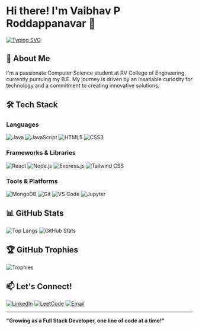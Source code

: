 # Hi there! I'm Vaibhav P Roddappanavar 👋

[![Typing SVG](https://readme-typing-svg.herokuapp.com?font=Fira+Code&pause=1000&color=1E88E5&width=435&lines=Beginner+MERN+Stack+Developer;Tech+Enthusiast;Problem+Solver)](https://git.io/typing-svg)

## 🚀 About Me
I'm a passionate Computer Science student at RV College of Engineering, currently pursuing my B.E. My journey is driven by an insatiable curiosity for technology and a commitment to creating innovative solutions.

## 🛠️ Tech Stack

### Languages
![Java](https://img.icons8.com/color/48/java-coffee-cup-logo--v1.png)
![JavaScript](https://img.icons8.com/color/48/javascript--v1.png)
![HTML5](https://img.icons8.com/color/48/html-5--v1.png)
![CSS3](https://img.icons8.com/color/48/css3--v1.png)

### Frameworks & Libraries
![React](https://img.icons8.com/color/48/react-native--v1.png)
![Node.js](https://img.icons8.com/color/48/nodejs.png)
![Express.js](https://img.icons8.com/ios/50/express-js.png)
![Tailwind CSS](https://img.icons8.com/color/48/tailwindcss.png)

### Tools & Platforms
![MongoDB](https://img.icons8.com/color/48/mongodb.png)
![Git](https://img.icons8.com/color/48/git.png)
![VS Code](https://img.icons8.com/color/48/visual-studio-code-2019.png)
![Jupyter](https://img.icons8.com/ios/50/jupyter.png)


## 📊 GitHub Stats
![Top Langs](https://github-readme-stats.vercel.app/api/top-langs/?username=vaibhavproddappanavar&layout=compact&theme=radical)
![GitHub Stats](https://github-readme-stats.vercel.app/api?username=vaibhavproddappanavar&show_icons=true&theme=radical)

## 🏆 GitHub Trophies
![Trophies](https://github-profile-trophy.vercel.app/?username=vaibhavproddappanavar&theme=radical)

## 📫 Let's Connect!
[![LinkedIn](https://img.shields.io/badge/LinkedIn-0077B5?style=for-the-badge&logo=linkedin&logoColor=white)](https://linkedin.com/in/vpr31102004)
[![LeetCode](https://img.shields.io/badge/-LeetCode-FFA116?style=for-the-badge&logo=LeetCode&logoColor=black)](https://leetcode.com/vaibhavpr381)
[![Email](https://img.shields.io/badge/Email-D14836?style=for-the-badge&logo=gmail&logoColor=white)](mailto:vaibhavpr381@gmail.com)


---
**"Growing as a Full Stack Developer, one line of code at a time!"**
